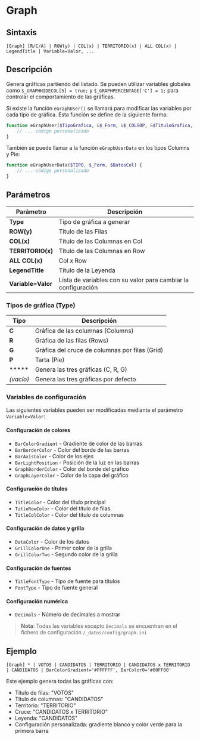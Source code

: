 # Graph

## Sintaxis

```
[Graph] [R/C/A] | ROW(y) | COL(x) | TERRITORIO(x) | ALL COL(x) | LegendTitle | Variable=Valor, ...
```

## Descripción

Genera gráficas partiendo del listado. Se pueden utilizar variables globales como `$_GRAPHHIDECOL[5] = true;` y `$_GRAPHPERCENTAGE['C'] = 1;` para controlar el comportamiento de las gráficas.

Si existe la función `eGraphUser()` se llamará para modificar las variables por cada tipo de gráfica. Esta función se define de la siguiente forma:

```php
function eGraphUser($TipoGrafica, &$_Form, &$_COLSOP, &$TituloGrafica, &$TituloColumna, &$TituloFila, &$TituloLeyenda) {
    // ... código personalizado
}
```

También se puede llamar a la función `eGraphUserData` en los tipos Columns y Pie:

```php
function eGraphUserData($TIPO, $_Form, $DatosCol) {
    // ... código personalizado
}
```

## Parámetros

| Parámetro | Descripción |
|-----------|-------------|
| **Type** | Tipo de gráfica a generar |
| **ROW(y)** | Título de las Filas |
| **COL(x)** | Título de las Columnas en Col |
| **TERRITORIO(x)** | Título de las Columnas en Row |
| **ALL COL(x)** | Col x Row |
| **LegendTitle** | Título de la Leyenda |
| **Variable=Valor** | Lista de variables con su valor para cambiar la configuración |

### Tipos de gráfica (Type)

| Tipo | Descripción |
|------|-------------|
| **C** | Gráfica de las columnas (Columns) |
| **R** | Gráfica de las filas (Rows) |
| **G** | Gráfica del cruce de columnas por filas (Grid) |
| **P** | Tarta (Pie) |
| ***** | Genera las tres gráficas (C, R, G) |
| *(vacío)* | Genera las tres gráficas por defecto |

### Variables de configuración

Las siguientes variables pueden ser modificadas mediante el parámetro `Variable=Valor`:

#### Configuración de colores
- `BarColorGradient` - Gradiente de color de las barras
- `BarBorderColor` - Color del borde de las barras
- `BarAxisColor` - Color de los ejes
- `BarLightPosition` - Posición de la luz en las barras
- `GraphBorderColor` - Color del borde del gráfico
- `GraphLayerColor` - Color de la capa del gráfico

#### Configuración de títulos
- `TitleColor` - Color del título principal
- `TitleRowColor` - Color del título de filas
- `TitleColColor` - Color del título de columnas

#### Configuración de datos y grilla
- `DataColor` - Color de los datos
- `GrillColorOne` - Primer color de la grilla
- `GrillColorTwo` - Segundo color de la grilla

#### Configuración de fuentes
- `TitleFontType` - Tipo de fuente para títulos
- `FontType` - Tipo de fuente general

#### Configuración numérica
- `Decimals` - Número de decimales a mostrar

> **Nota**: Todas las variables excepto `Decimals` se encuentran en el fichero de configuración `/_datos/config/graph.ini`

## Ejemplo

```
[Graph] * | VOTOS | CANDIDATOS | TERRITORIO | CANDIDATOS x TERRITORIO | CANDIDATOS | BarColorGradient='#FFFFFF', BarColor0='#00FF00'
```

Este ejemplo genera todas las gráficas con:
- Título de filas: "VOTOS"
- Título de columnas: "CANDIDATOS"
- Territorio: "TERRITORIO"
- Cruce: "CANDIDATOS x TERRITORIO"
- Leyenda: "CANDIDATOS"
- Configuración personalizada: gradiente blanco y color verde para la primera barra
